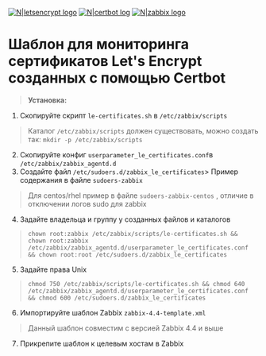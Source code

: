 [![N|letsencrypt logo](https://avatars0.githubusercontent.com/u/9289019?s=200&v=4)](https://github.com/letsencrypt) [![N|certbot log](https://certbot.eff.org/images/Certbot-solid.svg)](https://github.com/certbot/certbot)
[![N|zabbix logo](https://avatars1.githubusercontent.com/u/4561226?s=200&v=4)](https://www.zabbix.com/)
# Шаблон для мониторинга сертификатов Let's Encrypt созданных с помощью Certbot

> **Установка:**

 1. Скопируйте скрипт `le-certificates.sh` в `/etc/zabbix/scripts`

> Каталог `/etc/zabbix/scripts` должен существовать, можно создать так:
> `mkdir -p /etc/zabbix/scripts`

 2. Скопируйте конфиг  `userparameter_le_certificates.conf`в `/etc/zabbix/zabbix_agentd.d`
 3. Создайте файл `/etc/sudoers.d/zabbix_le_certificates`> Пример содержания в файле `sudoers-zabbix`

> Для centos/rhel пример в файле `sudoers-zabbix-centos` , отличие в отключении логов sudo для zabbix
 4. Задайте владельца и группу у созданных файлов и каталогов
> `chown root:zabbix /etc/zabbix/scripts/le-certificates.sh
&& chown root:zabbix /etc/zabbix/zabbix_agentd.d/userparameter_le_certificates.conf
&& chown root:root /etc/sudoers.d/zabbix_le_certificates`
 5. Задайте права Unix
> `chmod 750 /etc/zabbix/scripts/le-certificates.sh
&& chmod 640 /etc/zabbix/zabbix_agentd.d/userparameter_le_certificates.conf
&& chmod 600 /etc/sudoers.d/zabbix_le_certificates`
 6. Импортируйте шаблон Zabbix `zabbix-4.4-template.xml`
> Данный шаблон совместим с версией Zabbix 4.4 и выше

 7.  Прикрепите шаблон к целевым хостам в Zabbix
